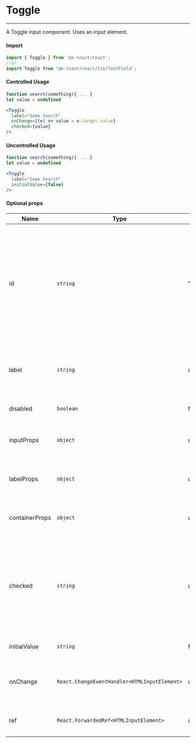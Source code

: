 # Toggle

<hr>

A Toggle input component. Uses an input element.

#### Import

```js
import { Toggle } from '@e-toast/react';
//or
import Toggle from '@e-toast/react/lib/TextField';
```

#### Controlled Usage

```jsx
function search(something){ ... }
let value = undefined

<Toggle
  label="Some Search"
  onChange={(e) => value = e.target.value}
  checked={value}
/>
```

#### Uncontrolled Usage

```jsx
function search(something){ ... }
let value = undefined

<Toggle
  label="Some Search"
  initialValue={false}
/>
```

#### Optional props

| Name         | Type       | Default   | Description                                                                                                                                                           |
|--------------| ---------- |-----------|-----------------------------------------------------------------------------------------------------------------------------------------------------------------------|
| id           | `string`   | "" | The `id` attribute to be passed to the underlying input element. if component is using label and this prop is not passed, then the component will use the label as id | 
| label        | `string`   | undefiend | The `label` attribute to be passed to the underlying input element                                                                                                    |
| disabled     | `boolean`  | false     | Whether the input is disabled                                                                                                                                         |
| inputProps   | `object`   | undefiend | Props to pass to the underlying input element                                                                                                                         |
| labelProps   | `object`   | undefiend | Props to pass to the underlying label element                                                                                                                         |
| containerProps   | `object`   | undefiend | Props to pass to the underlying container element                                                                                                                     |
| checked      | `string`   | undefiend | Force a value on the input. If passed the input will behave as a controlled component. Otherwise will behave as an uncontrolled component                             |
| initialValue | `string`   | false     | Initial value to be used for the input                                                                                                                                |
| onChange     | `React.ChangeEventHandler<HTMLInputElement>` | undefined | onChange event handler. Triggers on every change                                                                                                                      |
| ref          | `React.ForwardedRef<HTMLInputElement>` | undefined | Ref to the underlying input element                                                                                                                                   |